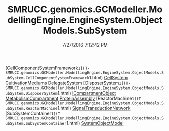 ﻿---
title: SMRUCC.genomics.GCModeller.ModellingEngine.EngineSystem.ObjectModels.SubSystem
date: 7/27/2016 7:12:42 PM
---

[CellComponentSystemFramework`1](T-SMRUCC.genomics.GCModeller.ModellingEngine.EngineSystem.ObjectModels.SubSystem.CellComponentSystemFramework`1.html)
[CellSystem](T-SMRUCC.genomics.GCModeller.ModellingEngine.EngineSystem.ObjectModels.SubSystem.CellSystem.html)
[CultivationMediums](T-SMRUCC.genomics.GCModeller.ModellingEngine.EngineSystem.ObjectModels.SubSystem.CultivationMediums.html)
[DelegateSystem](T-SMRUCC.genomics.GCModeller.ModellingEngine.EngineSystem.ObjectModels.SubSystem.DelegateSystem.html)
[DisposerSystem`1](T-SMRUCC.genomics.GCModeller.ModellingEngine.EngineSystem.ObjectModels.SubSystem.DisposerSystem`1.html)
[ICompartmentObject](T-SMRUCC.genomics.GCModeller.ModellingEngine.EngineSystem.ObjectModels.SubSystem.ICompartmentObject.html)
[MetabolismCompartment](T-SMRUCC.genomics.GCModeller.ModellingEngine.EngineSystem.ObjectModels.SubSystem.MetabolismCompartment.html)
[ProteinAssembly](T-SMRUCC.genomics.GCModeller.ModellingEngine.EngineSystem.ObjectModels.SubSystem.ProteinAssembly.html)
[ReactorMachine`1](T-SMRUCC.genomics.GCModeller.ModellingEngine.EngineSystem.ObjectModels.SubSystem.ReactorMachine`1.html)
[SignalTransductionNetwork](T-SMRUCC.genomics.GCModeller.ModellingEngine.EngineSystem.ObjectModels.SubSystem.SignalTransductionNetwork.html)
[SubSystemContainer`1](T-SMRUCC.genomics.GCModeller.ModellingEngine.EngineSystem.ObjectModels.SubSystem.SubSystemContainer`1.html)
[SystemObjectModel](T-SMRUCC.genomics.GCModeller.ModellingEngine.EngineSystem.ObjectModels.SubSystem.SystemObjectModel.html)
